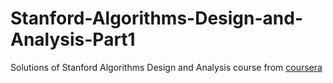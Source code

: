 # Stanford-Algorithms-Design-and-Analysis-Part1

Solutions of Stanford Algorithms Design and Analysis course from [coursera](https://class.coursera.org/algo-009)
